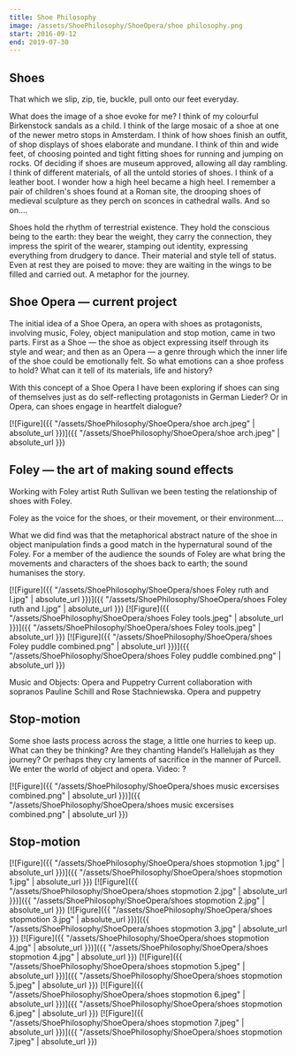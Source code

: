 ```yaml
---
title: Shoe Philosophy
image: /assets/ShoePhilosophy/ShoeOpera/shoe philosophy.png
start: 2016-09-12
end: 2019-07-30
---
```


<!-- this is a potential header item: background: "image" -->

## Shoes

That which we slip, zip, tie, buckle, pull onto our feet everyday.

What does the image of a shoe evoke for me? I think of my colourful Birkenstock sandals as a child. I think of the large mosaic of a shoe at one of the newer metro stops in Amsterdam. I think of how shoes finish an outfit, of shop displays of shoes elaborate and mundane. I think of thin and wide feet, of choosing pointed and tight fitting shoes for running and jumping on rocks. Of deciding if shoes are museum approved, allowing all day rambling. I think of different materials, of all the untold stories of shoes. I think of a leather boot. I wonder how a high heel became a high heel. I remember a pair of children's shoes found at a Roman site, the drooping shoes of medieval sculpture as they perch on sconces in cathedral walls. And so on....

Shoes hold the rhythm of terrestrial existence. They hold the conscious being to the earth: they bear the weight, they carry the connection, they impress the spirit of the wearer, stamping out identity, expressing everything from drudgery to dance. Their material and style tell of status. Even at rest they are poised to move: they are waiting in the wings to be filled and carried out. A metaphor for the journey.

## Shoe Opera — current project

The initial idea of a Shoe Opera, an opera with shoes as protagonists, involving music, Foley, object manipulation and stop motion, came in two parts. First as a Shoe — the shoe as object expressing itself through its style and wear; and then as an Opera — a genre through which the inner life of the shoe could be emotionally felt. So what emotions can a shoe profess to hold? What can it tell of its materials, life and history?

With this concept of a Shoe Opera I have been exploring if shoes can sing of themselves just as do self-reflecting protagonists in German Lieder? Or in Opera, can shoes engage in heartfelt dialogue?

[![Figure]({{ "/assets/ShoePhilosophy/ShoeOpera/shoe arch.jpeg" | absolute_url }})]({{ "/assets/ShoePhilosophy/ShoeOpera/shoe arch.jpeg" | absolute_url }})

## Foley — the art of making sound effects

Working with Foley artist Ruth Sullivan we been testing the relationship of shoes with Foley.

Foley as the voice for the shoes, or their movement, or their environment….

What we did find was that the metaphorical abstract nature of the shoe in object manipulation finds a good match in the hypernatural sound of the Foley. For a member of the audience the sounds of Foley are what bring the movements and characters of the shoes back to earth; the sound humanises the story.

[![Figure]({{ "/assets/ShoePhilosophy/ShoeOpera/shoes Foley ruth and I.jpg" | absolute_url }})]({{ "/assets/ShoePhilosophy/ShoeOpera/shoes Foley ruth and I.jpg" | absolute_url }})
[![Figure]({{ "/assets/ShoePhilosophy/ShoeOpera/shoes Foley tools.jpeg" | absolute_url }})]({{ "/assets/ShoePhilosophy/ShoeOpera/shoes Foley tools.jpeg" | absolute_url }})
[![Figure]({{ "/assets/ShoePhilosophy/ShoeOpera/shoes Foley puddle combined.png" | absolute_url }})]({{ "/assets/ShoePhilosophy/ShoeOpera/shoes Foley puddle combined.png" | absolute_url }})

Music and Objects: Opera and Puppetry
Current collaboration with sopranos Pauline Schill and Rose Stachniewska.
Opera and puppetry

## Stop-motion

Some shoe lasts process across the stage, a little one hurries to keep up. What can they be thinking? Are they chanting Handel’s Hallelujah as they journey? Or perhaps they cry laments of sacrifice in the manner of Purcell. We enter the world of object and opera.
Video: ?

[![Figure]({{ "/assets/ShoePhilosophy/ShoeOpera/shoes music excersises combined.png" | absolute_url }})]({{ "/assets/ShoePhilosophy/ShoeOpera/shoes music excersises combined.png" | absolute_url }})

## Stop-motion

[![Figure]({{ "/assets/ShoePhilosophy/ShoeOpera/shoes stopmotion 1.jpg" | absolute_url }})]({{ "/assets/ShoePhilosophy/ShoeOpera/shoes stopmotion 1.jpg" | absolute_url }})
[![Figure]({{ "/assets/ShoePhilosophy/ShoeOpera/shoes stopmotion 2.jpg" | absolute_url }})]({{ "/assets/ShoePhilosophy/ShoeOpera/shoes stopmotion 2.jpg" | absolute_url }})
[![Figure]({{ "/assets/ShoePhilosophy/ShoeOpera/shoes stopmotion 3.jpg" | absolute_url }})]({{ "/assets/ShoePhilosophy/ShoeOpera/shoes stopmotion 3.jpg" | absolute_url }})
[![Figure]({{ "/assets/ShoePhilosophy/ShoeOpera/shoes stopmotion 4.jpg" | absolute_url }})]({{ "/assets/ShoePhilosophy/ShoeOpera/shoes stopmotion 4.jpg" | absolute_url }})
[![Figure]({{ "/assets/ShoePhilosophy/ShoeOpera/shoes stopmotion 5.jpeg" | absolute_url }})]({{ "/assets/ShoePhilosophy/ShoeOpera/shoes stopmotion 5.jpeg" | absolute_url }})
[![Figure]({{ "/assets/ShoePhilosophy/ShoeOpera/shoes stopmotion 6.jpeg" | absolute_url }})]({{ "/assets/ShoePhilosophy/ShoeOpera/shoes stopmotion 6.jpeg" | absolute_url }})
[![Figure]({{ "/assets/ShoePhilosophy/ShoeOpera/shoes stopmotion 7.jpeg" | absolute_url }})]({{ "/assets/ShoePhilosophy/ShoeOpera/shoes stopmotion 7.jpeg" | absolute_url }})
